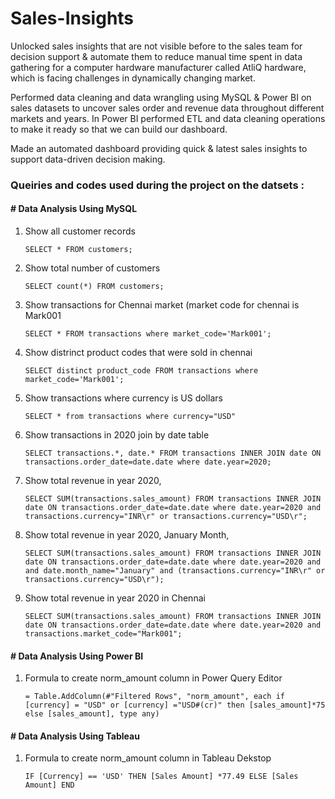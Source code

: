 # Sales-Insights
Unlocked sales insights that are not visible before to the sales team for decision support & automate them to reduce manual time spent in data gathering for a computer hardware manufacturer called AtliQ hardware, which is facing challenges in dynamically changing market.

Performed data cleaning and data wrangling using MySQL & Power BI on sales datasets to uncover sales order and revenue data throughout different markets and years. In Power BI performed ETL and data cleaning operations to make it ready so that we can build our dashboard.

Made an automated dashboard providing quick & latest sales insights to support data-driven decision making.

### Queiries and codes used during the project on the datsets : 

#### # Data Analysis Using MySQL


1. Show all customer records

    `SELECT * FROM customers;`

1. Show total number of customers

    `SELECT count(*) FROM customers;`

1. Show transactions for Chennai market (market code for chennai is Mark001

    `SELECT * FROM transactions where market_code='Mark001';`

1. Show distrinct product codes that were sold in chennai

    `SELECT distinct product_code FROM transactions where market_code='Mark001';`

1. Show transactions where currency is US dollars

    `SELECT * from transactions where currency="USD"`

1. Show transactions in 2020 join by date table

    `SELECT transactions.*, date.* FROM transactions INNER JOIN date ON transactions.order_date=date.date where date.year=2020;`

1. Show total revenue in year 2020,

    `SELECT SUM(transactions.sales_amount) FROM transactions INNER JOIN date ON transactions.order_date=date.date where date.year=2020 and transactions.currency="INR\r" or transactions.currency="USD\r";`
	
1. Show total revenue in year 2020, January Month,

    `SELECT SUM(transactions.sales_amount) FROM transactions INNER JOIN date ON transactions.order_date=date.date where date.year=2020 and and date.month_name="January" and (transactions.currency="INR\r" or transactions.currency="USD\r");`

1. Show total revenue in year 2020 in Chennai

    `SELECT SUM(transactions.sales_amount) FROM transactions INNER JOIN date ON transactions.order_date=date.date where date.year=2020
and transactions.market_code="Mark001";`


#### # Data Analysis Using Power BI

1. Formula to create norm_amount column in Power Query Editor

   `= Table.AddColumn(#"Filtered Rows", "norm_amount", each if [currency] = "USD" or [currency] ="USD#(cr)" then [sales_amount]*75 else [sales_amount], type any)`

#### # Data Analysis Using Tableau

1. Formula to create norm_amount column in Tableau Dekstop

    `IF [Currency] == 'USD' THEN [Sales Amount] *77.49 ELSE [Sales Amount] END`
